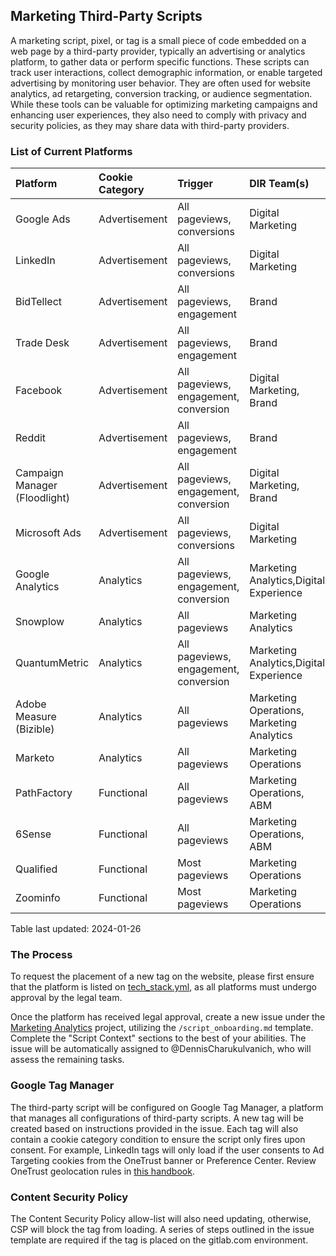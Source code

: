## Marketing Third-Party Scripts

A marketing script, pixel, or tag is a small piece of code embedded on a web page by a third-party provider, typically an advertising or analytics platform, to gather data or perform specific functions. These scripts can track user interactions, collect demographic information, or enable targeted advertising by monitoring user behavior. They are often used for website analytics, ad retargeting, conversion tracking, or audience segmentation. While these tools can be valuable for optimizing marketing campaigns and enhancing user experiences, they also need to comply with privacy and security policies, as they may share data with third-party providers.

### List of Current Platforms 

|Platform|Cookie Category|Trigger|DIR Team(s)|
|:----|:----|:----|:----|
|Google Ads|Advertisement|All pageviews, conversions|Digital Marketing|
|LinkedIn|Advertisement|All pageviews, conversions|Digital Marketing|
|BidTellect|Advertisement|All pageviews, engagement|Brand|
|Trade Desk|Advertisement|All pageviews, engagement|Brand|
|Facebook|Advertisement|All pageviews, engagement, conversion|Digital Marketing, Brand|
|Reddit|Advertisement|All pageviews, engagement|Brand|
|Campaign Manager (Floodlight)|Advertisement|All pageviews, engagement, conversion|Digital Marketing, Brand|
|Microsoft Ads|Advertisement|All pageviews, conversions|Digital Marketing|
|Google Analytics|Analytics|All pageviews, engagement, conversion|Marketing Analytics,Digital Experience|
|Snowplow|Analytics|All pageviews|Marketing Analytics|
|QuantumMetric|Analytics|All pageviews, engagement, conversion|Marketing Analytics,Digital Experience|
|Adobe Measure (Bizible)|Analytics|All pageviews|Marketing Operations, Marketing Analytics|
|Marketo|Analytics|All pageviews|Marketing Operations|
|PathFactory|Functional|All pageviews|Marketing Operations, ABM|
|6Sense|Functional|All pageviews|Marketing Operations, ABM|
|Qualified|Functional|Most pageviews|Marketing Operations|
|Zoominfo|Functional|Most pageviews|Marketing Operations|

Table last updated: 2024-01-26 

### The Process 
To request the placement of a new tag on the website, please first ensure that the platform is listed on [tech_stack.yml](https://gitlab.com/gitlab-com/www-gitlab-com/-/blob/master/data/tech_stack.yml), as all platforms must undergo approval by the legal team.

Once the platform has received legal approval, create a new issue under the [Marketing Analytics](https://gitlab.com/gitlab-com/marketing/marketing-strategy-performance/-/issues/new) project, utilizing the `/script_onboarding.md` template. Complete the "Script Context" sections to the best of your abilities. The issue will be automatically assigned to @DennisCharukulvanich, who will assess the remaining tasks.

### Google Tag Manager

The third-party script will be configured on Google Tag Manager, a platform that manages all configurations of third-party scripts. A new tag will be created based on instructions provided in the issue. Each tag will also contain a cookie category condition to ensure the script only fires upon consent. For example, LinkedIn tags will only load if the user consents to Ad Targeting cookies from the OneTrust banner or Preference Center. Review OneTrust geolocation rules in [this handbook](https://handbook.gitlab.com/handbook/marketing/digital-experience/onetrust/#banner-rules). 

### Content Security Policy 

The Content Security Policy allow-list will also need updating, otherwise, CSP will block the tag from loading. A series of steps outlined in the issue template are required if the tag is placed on the gitlab.com environment.
